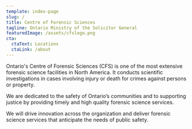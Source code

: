 ```yaml
---
template: index-page
slug: /
title: Centre of Forensic Sciences
tagline: Ontario Ministry of the Solicitor General
featuredImage: /assets/cfslogo.png
cta:
  ctaText: Locations
  ctaLink: /about
---
```

Ontario's Centre of Forensic Sciences (CFS) is one of the most extensive forensic science facilities in North America. It conducts scientific investigations in cases involving injury or death for crimes against persons or property.

We are dedicated to the safety of Ontario’s communities and to supporting justice by providing timely and high quality forensic science services.

We will drive innovation across the organization and deliver forensic science services that anticipate the needs of public safety.